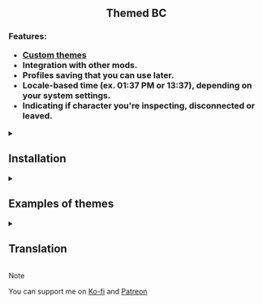 <h2 align="center">
  Themed BC
</h2>

<h3>
  Features:

  * [Custom themes](#examples-of-themes)
  * Integration with other mods.
  * Profiles saving that you can use later.
  * Locale-based time (ex. 01:37 PM or 13:37), depending on your system settings.
  * Indicating if character you're inspecting, disconnected or leaved.
</h3>

<details>
  
  <summary><h2>Installation</h2></summary>

  ### FUSAM (Recommended)
  https://sidiousious.gitlab.io/bc-addon-loader
  
  ### Tampermonkey
  https://github.com/dDeepLb/Themed-BC/raw/main/loader.user.js
  
  ### Bookmark
  ``` javascript
  javascript:(()=>{fetch('https://ddeeplb.github.io/Themed-BC/themed.js').then(r=>r.text()).then(r=>eval(r));})();
  ```

</details>

<details>

  <summary><h2>Examples of themes</h2></summary>

<figure>
  
  <img src="https://github.com/dDeepLb/Themed-BC/assets/71733861/baa87897-37af-4d32-97c4-012c09823697" alt="Default theme" title="Default theme"/>
  <figcaption>Default theme</figcaption>
  
</figure>

<figure>
  
  <img src="https://github.com/dDeepLb/Themed-BC/assets/71733861/6669a58d-b346-4f9a-a81c-e719b8c5467d" alt="Author's theme" title="Author's theme"/>
  <figcaption>Author's theme</figcaption>


  
</figure>

<figure>
  
  <img src="https://github.com/dDeepLb/Themed-BC/assets/71733861/e92e0d5e-295e-404f-85f4-a143778a141c" alt="Sil's theme" title="Sil's theme"/>
  <figcaption>Sil's theme</figcaption>
  
</figure>

<figure>
  
  <img src="https://github.com/dDeepLb/Themed-BC/assets/71733861/205365f6-bf54-4f96-9a38-05984664d17b" alt="nemesea's theme" title="nemesea's theme"/>
  <figcaption>nemesea's theme</figcaption>

</figure>

</details>

<details>
  
  <summary><h2>Translation</h2></summary>
  
  * Feel free to create PR with translations using [Translation folder](./src/Translations/)

  Step:
  1. If there is no file for your language, create one in format `[lang key].lang`, ex. `ua.lang`.
  2. For now just copy content of `en.lang` and translate it.
  3. Build project and test if translations look ok (if no text gets out of buttons etc).
  4. Create a Merge Request
    
</details>

> [!NOTE]
> You can support me on [Ko-fi](https://ko-fi.com/monikka_bc) and [Patreon](https://patreon.com/monikka_bc)
